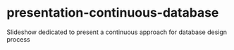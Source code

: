 # presentation-continuous-database
Slideshow dedicated to present a continuous approach for database design process
